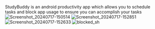 StudyBuddy is an android productivity app which allows you to schedule tasks and block app usage to ensure you can accomplish your tasks
![Screenshot_20240717-150514](https://github.com/user-attachments/assets/82fdd3b7-6974-4a47-b0d5-4192301b7363) ![Screenshot_20240717-152851](https://github.com/user-attachments/assets/0c73c3b1-21b6-4f39-b9c6-b3ff19b9483b)
 ![Screenshot_20240717-152633](https://github.com/user-attachments/assets/fa4227d6-559b-41e0-81af-95b2fcdc7eeb)
 ![blocked_sh](https://github.com/user-attachments/assets/86720aac-8f04-4eed-9690-9290720d2eb2)




